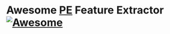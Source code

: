 # Awesome [PE](https://en.wikipedia.org/wiki/Portable_Executable) Feature Extractor [![Awesome](https://awesome.re/badge.svg)](https://awesome.re)
